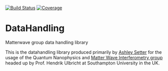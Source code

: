 [![Build Status](https://travis-ci.org/AshleySetter/datahandling.png)](https://travis-ci.org/AshleySetter/datahandling)
[![Coverage](https://codecov.io/gh/AshleySetter/datahandling.png)](https://codecov.io/gh/AshleySetter/datahandling)

# DataHandling
Matterwave group data handling library

This is the datahandling library produced primarily by [Ashley Setter](https://github.com/AshleySetter) for the usage of the Quantum Nanophysics and [Matter Wave Interferometry group](http://phyweb.phys.soton.ac.uk/matterwave/html/index.html) headed up by Prof. Hendrik Ulbricht at Southampton University in the UK.

